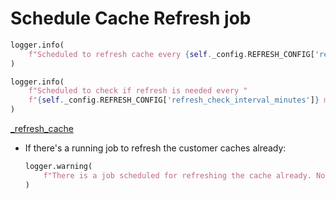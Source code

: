# Schedule Cache Refresh job

```python
logger.info(
    f"Scheduled to refresh cache every {self._config.REFRESH_CONFIG['refresh_map_minutes'] // 60} hours"
)
```

```python
logger.info(
    f"Scheduled to check if refresh is needed every "
    f"{self._config.REFRESH_CONFIG['refresh_check_interval_minutes']} minutes"
)
```

[_refresh_cache](_refresh_cache.md)

* If there's a running job to refresh the customer caches already:
  ```python
  logger.warning(
      f"There is a job scheduled for refreshing the cache already. No new job is going to be scheduled."
  )
  ```
